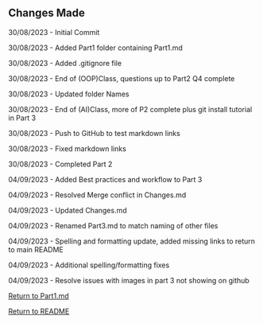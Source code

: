 ## Changes Made

30/08/2023 - Initial Commit

30/08/2023 - Added Part1 folder containing Part1.md

30/08/2023 - Added .gitignore file

30/08/2023 - End of (OOP)Class, questions up to Part2 Q4 complete

30/08/2023 - Updated folder Names

30/08/2023 - End of (AI)Class, more of P2 complete plus git install tutorial in Part 3

30/08/2023 - Push to GitHub to test markdown links

30/08/2023 - Fixed markdown links

30/08/2023 - Completed Part 2

04/09/2023 - Added Best practices and workflow to Part 3

04/09/2023 - Resolved Merge conflict in Changes.md

04/09/2023 - Updated Changes.md

04/09/2023 - Renamed Part3.md to match naming of other files

04/09/2023 - Spelling and formatting update, added missing links to return to main README

04/09/2023 - Additional spelling/formatting fixes

04/09/2023 - Resolve issues with images in part 3 not showing on github

[Return to Part1.md](/Part1/Part1.md)

[Return to README](/README.md)
